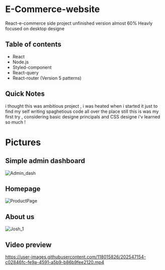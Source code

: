 # E-Commerce-website
React-e-commerce side project unfinished version almost 60% Heavly focused on desktop designe

## Table of contents
- React
- Node.js
- Styled-component
- React-query
- React-router (Version 5 patterns)

## Quick Notes
i thought this was ambitious project , i was heated when i started it just to find my self writing spaghetious 
code all over the place 
still this is was my first try , 
considering basic designe principals and CSS designe i'v learned so much !

# Pictures 

## Simple admin dashboard
![Admin_dash](https://user-images.githubusercontent.com/118015826/202545774-f8014b5c-3ff6-487d-94a0-809a7dd89c6e.png)

## Homepage

![ProductPage](https://user-images.githubusercontent.com/118015826/202546016-c46dcab3-75fd-47af-a564-3dee4e7cb5c5.png)

## About us

![Josh_1](https://user-images.githubusercontent.com/118015826/202546207-649d7813-0390-4326-a7f0-d2d008f4137b.png)

## Video preview

https://user-images.githubusercontent.com/118015826/202547154-c02846fc-fe9a-4591-a5b9-b86b9fee2120.mp4



